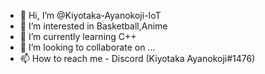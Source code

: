 - 👋 Hi, I’m @Kiyotaka-Ayanokoji-IoT
- 👀 I’m interested in Basketball,Anime
- 🌱 I’m currently learning C++
- 💞️ I’m looking to collaborate on ...
- 📫 How to reach me - Discord (Kiyotaka Ayanokoji#1476)

<!---
Kiyotaka-Ayanokoji-IoT/Kiyotaka-Ayanokoji-IoT is a ✨ special ✨ repository because its `README.md` (this file) appears on your GitHub profile.
You can click the Preview link to take a look at your changes.
--->
